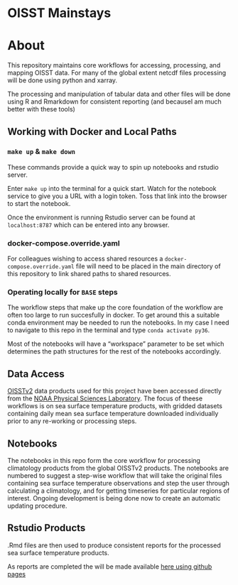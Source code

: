 OISST Mainstays
================

# About

This repository maintains core workflows for accessing, processing, and
mapping OISST data. For many of the global extent netcdf files
processing will be done using python and xarray.

The processing and manipulation of tabular data and other files will be
done using R and Rmarkdown for consistent reporting (and becauseI am
much better with these tools)

## Working with Docker and Local Paths

### `make up` & `make down`

These commands provide a quick way to spin up notebooks and rstudio
server.

Enter `make up` into the terminal for a quick start. Watch for the
notebook service to give you a URL with a login token. Toss that link
into the browser to start the notebook.

Once the environment is running Rstudio server can be found at
`localhost:8787` which can be entered into any browser.

### docker-compose.override.yaml

For colleagues wishing to access shared resources a
`docker-compose.override.yaml` file will need to be placed in the main
directory of this repository to link shared paths to shared resources.

### Operating locally for `BASE` steps

The workflow steps that make up the core foundation of the workflow are
often too large to run succesfully in docker. To get around this a
suitable conda environment may be needed to run the notebooks. In my
case I need to navigate to this repo in the terminal and type `conda
activate py36`.

Most of the notebooks will have a “workspace” parameter to be set which
determines the path structures for the rest of the notebooks
accordingly.

## Data Access

[OISSTv2](https://www.ncdc.noaa.gov/oisst/optimum-interpolation-sea-surface-temperature-oisst-v21)
data products used for this project have been accessed directly from the
[NOAA Physical Sciences
Laboratory](https://psl.noaa.gov/data/gridded/data.noaa.oisst.v2.highres.html).
The focus of theese workflows is on sea surface temperature products,
with gridded datasets containing daily mean sea surface temperature
downloaded individually prior to any re-working or processing steps.

## Notebooks

The notebooks in this repo form the core workflow for processing
climatology products from the global OISSTv2 products. The notebooks are
numbered to suggest a step-wise workflow that will take the original
files containing sea surface temperature observations and step the user
through calculating a climatology, and for getting timeseries for
particular regions of interest. Ongoing development is being done now to
create an automatic updating procedure.

## Rstudio Products

.Rmd files are then used to produce consistent reports for the processed
sea surface temperature products.

As reports are completed the will be made available [here using github
pages](https://github.com/adamkemberling/oisst_mainstays/blob/master/index.md)

